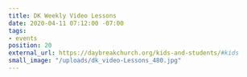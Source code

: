 ```yaml
---
title: DK Weekly Video Lessons
date: 2020-04-11 07:12:00 -07:00
tags:
- events
position: 20
external_url: https://daybreakchurch.org/kids-and-students/#kids
small_image: "/uploads/dk_video-Lessons_480.jpg"
---
```


